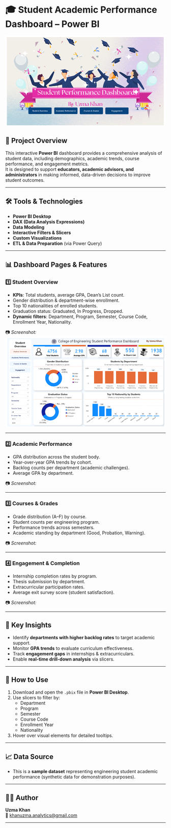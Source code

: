 # 🎓 Student Academic Performance Dashboard – Power BI

![Image_Alt](https://github.com/khanuzma-analytics/Student-Academic-Performance-Analysis-Power-BI/blob/0f2b6c64047bf1566ace4b930afa7e16cce26218/images/title%20page.png)

## 📌 Project Overview
This interactive **Power BI** dashboard provides a comprehensive analysis of student data, including demographics, academic trends, course performance, and engagement metrics.  
It is designed to support **educators, academic advisors, and administrators** in making informed, data-driven decisions to improve student outcomes.

---

## 🛠 Tools & Technologies
- **Power BI Desktop**
- **DAX (Data Analysis Expressions)**
- **Data Modeling**
- **Interactive Filters & Slicers**
- **Custom Visualizations**
- **ETL & Data Preparation** (via Power Query)

---

## 📊 Dashboard Pages & Features

### 1️⃣ **Student Overview**
- **KPIs**: Total students, average GPA, Dean’s List count.
- Gender distribution & department-wise enrollment.
- Top 10 nationalities of enrolled students.
- Graduation status: Graduated, In Progress, Dropped.
- **Dynamic filters**: Department, Program, Semester, Course Code, Enrollment Year, Nationality.

📷 *Screenshot:* 
![Image_Alt](https://github.com/khanuzma-analytics/Student-Academic-Performance-Analysis-Power-BI/blob/3d50f58a8195ab18b9630b14660dd13ac4ed9d7a/images/student%20overview.png)

---

### 2️⃣ **Academic Performance**
- GPA distribution across the student body.
- Year-over-year GPA trends by cohort.
- Backlog counts per department (academic challenges).
- Average GPA by department.

📷 *Screenshot:*  


---

### 3️⃣ **Courses & Grades**
- Grade distribution (A–F) by course.
- Student counts per engineering program.
- Performance trends across semesters.
- Academic standing by department (Good, Probation, Warning).

📷 *Screenshot:*  


---

### 4️⃣ **Engagement & Completion**
- Internship completion rates by program.
- Thesis submission by department.
- Extracurricular participation rates.
- Average exit survey score (student satisfaction).

📷 *Screenshot:*  


---

## 🎯 Key Insights
- Identify **departments with higher backlog rates** to target academic support.
- Monitor **GPA trends** to evaluate curriculum effectiveness.
- Track **engagement gaps** in internships & extracurriculars.
- Enable **real-time drill-down analysis** via slicers.

---

## 📂 How to Use
1. Download and open the `.pbix` file in **Power BI Desktop**.
2. Use slicers to filter by:
   - Department
   - Program
   - Semester
   - Course Code
   - Enrollment Year
   - Nationality
3. Hover over visual elements for detailed tooltips.

---

## 📈 Data Source
- This is a **sample dataset** representing engineering student academic performance (synthetic data for demonstration purposes).

---

## 👩‍💻 Author
**Uzma Khan**  
📧 khanuzma.analytics@gmail.com  


---

